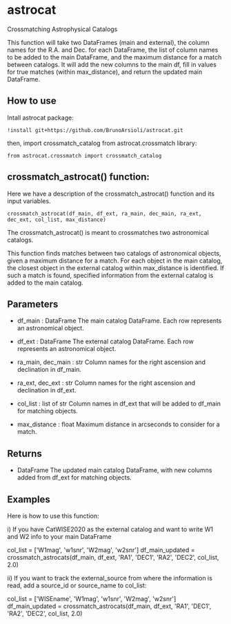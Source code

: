 # astrocat

Crossmatching Astrophysical Catalogs

This function will take two DataFrames (main and external), the column names for the R.A. and Dec. for each DataFrame, the list of column names to be added to the main DataFrame, and the maximum distance for a match between catalogs. It will add the new columns to the main df, fill in values for true matches (within max_distance), and return the updated main DataFrame.


## How to use

Intall astrocat package: 

```
!install git+https://github.com/BrunoArsioli/astrocat.git
```

then, import crossmatch_catalog from astrocat.crossmatch library:

```
from astrocat.crossmatch import crossmatch_catalog
```



## crossmatch_astrocat() function:

Here we have a description of the crossmatch_astrocat() function and its input variables. 

```
crossmatch_astrocat(df_main, df_ext, ra_main, dec_main, ra_ext, dec_ext, col_list, max_distance)
```

The crossmatch_astrocat() is meant to crossmatches two astronomical catalogs.

This function finds matches between two catalogs of astronomical objects, given a maximum distance for a match.
For each object in the main catalog, the closest object in the external catalog within max_distance is identified.
If such a match is found, specified information from the external catalog is added to the main catalog.

Parameters
----------

* df_main : DataFrame
    The main catalog DataFrame. Each row represents an astronomical object.

* df_ext : DataFrame
    The external catalog DataFrame. Each row represents an astronomical object.

* ra_main, dec_main : str
    Column names for the right ascension and declination in df_main.

* ra_ext, dec_ext : str
    Column names for the right ascension and declination in df_ext.

* col_list : list of str
    Column names in df_ext that will be added to df_main for matching objects.

* max_distance : float
    Maximum distance in arcseconds to consider for a match.

Returns
-------

* DataFrame
    The updated main catalog DataFrame, with new columns added from df_ext for matching objects.

Examples
--------

Here is how to use this function:

  i) If you have CatWISE2020 as the external catalog and want to write W1 and W2 info to your main DataFrame

  col_list = ['W1mag', 'w1snr', 'W2mag', 'w2snr']
  df_main_updated = crossmatch_astrocats(df_main, df_ext, 'RA1', 'DEC1', 'RA2', 'DEC2', col_list, 2.0)


  ii) If you want to track the external_source from where the information is read, add a source_id or source_name to col_list:

  col_list = ['WISEname', 'W1mag', 'w1snr', 'W2mag', 'w2snr']
  df_main_updated = crossmatch_astrocats(df_main, df_ext, 'RA1', 'DEC1', 'RA2', 'DEC2', col_list, 2.0)
